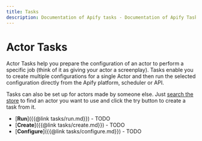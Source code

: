 ```yaml
---
title: Tasks
description: Documentation of Apify tasks - Documentation of Apify Task - a way to set up configuration of your Apify Actor for simplified usage.
---
```


# [](./tasks)Actor Tasks

Actor Tasks help you prepare the configuration of an actor to perform a specific job (think of it as giving your actor a screenplay). Tasks enable you to create multiple configurations for a single Actor and then run the selected configuration directly from the Apify platform, scheduler or API.

Tasks can also be set up for actors made by someone else. Just [search the store](https://apify.com/store) to find an actor you want to use and click the try button to create a task from it.

*   [**Run**]({{@link tasks/run.md}}) - TODO
*   [**Create**]({{@link tasks/create.md}}) - TODO
*   [**Configure**]({{@link tasks/configure.md}}) - TODO
